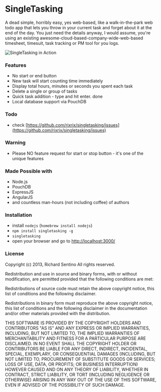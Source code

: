 SingleTasking
=============

A dead simple, horribly easy, yes web-based, like a walk-in-the-park web todo app that lets you throw in your current task and forget about it at the end of the day. You just need the details anyway, I would assume, you're using an existing awesome-cloud-based-company-wide-web-based timesheet, timesuit, task tracking or PM tool for you logs.

![SingleTasking in Action](https://raw.github.com/rixrix/singletasking/master/public/images/singletasking-in-action.png?raw=true)

### Features

* No start or end button
* New task will start counting time immediately
* Display total hours, minutes or seconds you spent each task
* Delete a single or group of tasks
* Quick task addition - type and hit enter. done
* Local database support via PouchDB

### Todo

* check [https://github.com/rixrix/singletasking/issues](https://github.com/rixrix/singletasking/issues)

### Warning

* Please NO feature request for start or stop button - it's one of the unique features

### Made Possible with

* Node.js
* PouchDB
* ExpressJS
* AngularJS
* and countless man-hours (not including coffee) of authors

### Installation

* install `nodejs` (`homebrew install nodejs`)
* `npm install singletasking -g`
* `singletasking`
* open your browser and go to [http://localhost:3000/](http://localhost:3000/)

### License

Copyright (c) 2013, Richard Sentino
All rights reserved.

Redistribution and use in source and binary forms, with or without modification,
are permitted provided that the following conditions are met:

  Redistributions of source code must retain the above copyright notice, this
  list of conditions and the following disclaimer.

  Redistributions in binary form must reproduce the above copyright notice, this
  list of conditions and the following disclaimer in the documentation and/or
  other materials provided with the distribution.

THIS SOFTWARE IS PROVIDED BY THE COPYRIGHT HOLDERS AND CONTRIBUTORS "AS IS" AND
ANY EXPRESS OR IMPLIED WARRANTIES, INCLUDING, BUT NOT LIMITED TO, THE IMPLIED
WARRANTIES OF MERCHANTABILITY AND FITNESS FOR A PARTICULAR PURPOSE ARE
DISCLAIMED. IN NO EVENT SHALL THE COPYRIGHT HOLDER OR CONTRIBUTORS BE LIABLE FOR
ANY DIRECT, INDIRECT, INCIDENTAL, SPECIAL, EXEMPLARY, OR CONSEQUENTIAL DAMAGES
(INCLUDING, BUT NOT LIMITED TO, PROCUREMENT OF SUBSTITUTE GOODS OR SERVICES;
LOSS OF USE, DATA, OR PROFITS; OR BUSINESS INTERRUPTION) HOWEVER CAUSED AND ON
ANY THEORY OF LIABILITY, WHETHER IN CONTRACT, STRICT LIABILITY, OR TORT
(INCLUDING NEGLIGENCE OR OTHERWISE) ARISING IN ANY WAY OUT OF THE USE OF THIS
SOFTWARE, EVEN IF ADVISED OF THE POSSIBILITY OF SUCH DAMAGE.